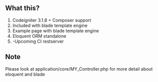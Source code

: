 ## What this?
1. Codeigniter 3.1.8 + Composer support
2. Included with blade template engine
3. Example page with blade template engine
4. Eloquent ORM standalone
5. -Upcoming CI restserver

## Note
Please look at application/core/MY_Controller.php for more detail about eloquent and blade
